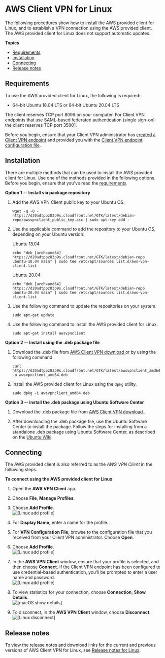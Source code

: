 # AWS Client VPN for Linux<a name="client-vpn-connect-linux"></a>

The following procedures show how to install the AWS provided client for Linux, and to establish a VPN connection using the AWS provided client\. The AWS provided client for Linux does not support automatic updates\.

**Topics**
+ [Requirements](#client-vpn-connect-linux-req)
+ [Installation](#client-vpn-connect-linux-install)
+ [Connecting](#client-vpn-connect-linux-connecting)
+ [Release notes](#client-vpn-connect-linux-release-notes)

## Requirements<a name="client-vpn-connect-linux-req"></a>

To use the AWS provided client for Linux, the following is required:
+ 64\-bit Ubuntu 18\.04 LTS or 64\-bit Ubuntu 20\.04 LTS

The client reserves TCP port 8096 on your computer\. For Client VPN endpoints that use SAML\-based federated authentication \(single sign\-on\) the client reserves TCP port 35001\.

Before you begin, ensure that your Client VPN administrator has [created a Client VPN endpoint](https://docs.aws.amazon.com/vpn/latest/clientvpn-admin/cvpn-working-endpoints.html#cvpn-working-endpoint-create) and provided you with the [Client VPN endpoint configuration file](https://docs.aws.amazon.com/vpn/latest/clientvpn-admin/cvpn-working-endpoints.html#cvpn-working-endpoint-export)\.

## Installation<a name="client-vpn-connect-linux-install"></a>

There are multiple methods that can be used to install the AWS provided client for Linux\. Use one of the methods provided in the following options\. Before you begin, ensure that you've read the [requirements](#client-vpn-connect-linux-req)\.

**Option 1 \-\- Install via package repository**

1. Add the AWS VPN Client public key to your Ubuntu OS\.

   ```
   wget -q -O - https://d20adtppz83p9s.cloudfront.net/GTK/latest/debian-repo/awsvpnclient_public_key.asc | sudo apt-key add -
   ```

1. Use the applicable command to add the repository to your Ubuntu OS, depending on your Ubuntu version:

   Ubuntu 18\.04

   ```
   echo "deb [arch=amd64] https://d20adtppz83p9s.cloudfront.net/GTK/latest/debian-repo ubuntu-18.04 main" | sudo tee /etc/apt/sources.list.d/aws-vpn-client.list
   ```

   Ubuntu 20\.04

   ```
   echo "deb [arch=amd64] https://d20adtppz83p9s.cloudfront.net/GTK/latest/debian-repo ubuntu-20.04 main" | sudo tee /etc/apt/sources.list.d/aws-vpn-client.list
   ```

1. Use the following command to update the repositories on your system\.

   ```
   sudo apt-get update
   ```

1. Use the following command to install the AWS provided client for Linux\.

   ```
   sudo apt-get install awsvpnclient
   ```

**Option 2 \-\- Install using the \.deb package file**

1. Download the \.deb file from [AWS Client VPN download ](https://d20adtppz83p9s.cloudfront.net/GTK/latest/awsvpnclient_amd64.deb) or by using the following command\.

   ```
   curl https://d20adtppz83p9s.cloudfront.net/GTK/latest/awsvpnclient_amd64.deb -o awsvpnclient_amd64.deb
   ```

1. Install the AWS provided client for Linux using the `dpkg` utility\.

   ```
   sudo dpkg -i awsvpnclient_amd64.deb
   ```

**Option 3 \-\- Install the \.deb package using Ubuntu Software Center**

1. Download the \.deb package file from [AWS Client VPN download ](https://d20adtppz83p9s.cloudfront.net/GTK/latest/awsvpnclient_amd64.deb)\.

1.  After downloading the \.deb package file, use the Ubuntu Software Center to install the package\. Follow the steps for installing from a standalone \.deb package using Ubuntu Software Center, as described on the [Ubuntu Wiki](https://wiki.ubuntu.com/SoftwareCenter#from_a_standalone_.deb_package)\. 

## Connecting<a name="client-vpn-connect-linux-connecting"></a>

The AWS provided client is also referred to as the *AWS VPN Client* in the following steps\.

**To connect using the AWS provided client for Linux**

1. Open the **AWS VPN Client** app\.

1. Choose **File**, **Manage Profiles**\.

1. Choose **Add Profile**\.  
![\[Linux add profile\]](http://docs.aws.amazon.com/vpn/latest/clientvpn-user/images/client-vpn-linux-profiles.png)

1. For **Display Name**, enter a name for the profile\.

1. For **VPN Configuration File**, browse to the configuration file that you received from your Client VPN administrator\. Choose **Open**\.

1. Choose **Add Profile**\.  
![\[Linux add profile\]](http://docs.aws.amazon.com/vpn/latest/clientvpn-user/images/client-vpn-linux-add-profile2.png)

1. In the **AWS VPN Client** window, ensure that your profile is selected, and then choose **Connect**\. If the Client VPN endpoint has been configured to use credential\-based authentication, you'll be prompted to enter a user name and password\.  
![\[Linux add profile\]](http://docs.aws.amazon.com/vpn/latest/clientvpn-user/images/client-vpn-linux-connect.png)

1. To view statistics for your connection, choose **Connection**, **Show Details**\.  
![\[macOS show details\]](http://docs.aws.amazon.com/vpn/latest/clientvpn-user/images/client-vpn-linux-details.png)

1. To disconnect, in the **AWS VPN Client** window, choose **Disconnect**\.   
![\[Linux disconnect\]](http://docs.aws.amazon.com/vpn/latest/clientvpn-user/images/client-vpn-linux-disconnect.png)

## Release notes<a name="client-vpn-connect-linux-release-notes"></a>

To view the release notes and download links for the current and previous versions of AWS Client VPN for Linux, see [Release notes for Linux](release-notes.md#release-notes-linux)\.